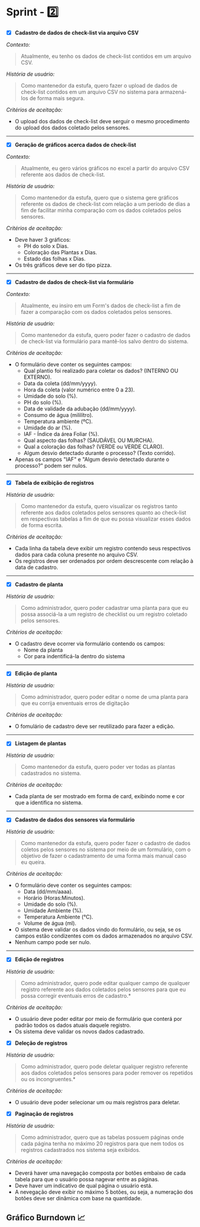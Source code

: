 # Sprint - 2️⃣

- [x] **Cadastro de dados de check-list via arquivo CSV**

*Contexto:*

> Atualmente, eu tenho os dados de check-list contidos em um arquivo CSV.

*História de usuário:*

> Como mantenedor da estufa, quero fazer o upload de dados de check-list contidos em um arquivo CSV no sistema para armazená-los de forma mais segura.

*Critérios de aceitação:*

- O upload dos dados de check-list deve serguir o mesmo procedimento do upload dos dados coletado pelos sensores.  

---

- [x] **Geração de gráficos acerca dados de check-list**

*Contexto:*

> Atualmente, eu gero vários gráficos no excel a partir do arquivo CSV referente aos dados de check-list.

*História de usuário:*

> Como mantenedor da estufa, quero que o sistema gere gráficos referente os dados de check-list com relação a um período de dias a fim de facilitar minha comparação com os dados coletados pelos sensores.

*Critérios de aceitação:*

- Deve haver 3 gráficos:
  - PH do solo x Dias.
  - Coloração das Plantas x Dias.
  - Estado das folhas x Dias.
- Os três gráficos deve ser do tipo pizza.

---

- [x] **Cadastro de dados de check-list via formulário**

*Contexto:*

> Atualmente, eu insiro em um Form's dados de check-list a fim de fazer a comparação com os dados coletados pelos sensores.

*História de usuário:*

> Como mantenedor da estufa, quero poder fazer o cadastro de dados de check-list via formulário para mantê-los salvo dentro do sistema.

*Critérios de aceitação:*

- O formulário deve conter os seguintes campos:
  - Qual plantio foi realizado para coletar os dados? (INTERNO OU EXTERNO).
  - Data da coleta (dd/mm/yyyy).
  - Hora da coleta (valor numérico entre 0 a 23).
  - Umidade do solo (%).
  - PH do solo (%).
  - Data de validade da adubação (dd/mm/yyyy).
  - Consumo de água (mililítro).
  - Temperatura ambiente (ºC).
  - Umidade do ar (%).
  - IAF - Índice da área Foliar (%).
  - Qual aspecto das folhas? (SAUDÁVEL OU MURCHA).
  - Qual a coloração das folhas? (VERDE ou VERDE CLARO).
  - Algum desvio detectado durante o processo? (Texto corrido).
- Apenas os campos "IAF" e "Algum desvio detectado durante o processo?" podem ser nulos.

---

- [x] **Tabela de exibição de registros**

*História de usuário:*

> Como mantenedor da estufa, quero visualizar os registros tanto referente aos dados coletados pelos sensores quanto ao check-list em respectivas tabelas a fim de que eu possa visualizar esses dados de forma escrita.

*Critérios de aceitação:*

- Cada linha da tabela deve exibir um registro contendo seus respectivos dados para cada coluna presente no arquivo CSV.
- Os registros deve ser ordenados por ordem descrescente com relação à data de cadastro.

---

- [x] **Cadastro de planta**

*História de usuário:*

> Como administrador, quero poder cadastrar uma planta para que eu possa associá-la a um registro de checklist ou um registro coletado pelos sensores.

*Critérios de aceitação:*

- O cadastro deve ocorrer via formulário contendo os campos:
  - Nome da planta
  - Cor para indentificá-la dentro do sistema

---

- [x] **Edição de planta**

*História de usuário:*

> Como administrador, quero poder editar o nome de uma planta para que eu corrija enventuais erros de digitação

*Critérios de aceitação:*

- O fomulário de cadastro deve ser reutilizado para fazer a edição.

---

- [x] **Listagem de plantas**

*História de usuário:*

> Como mantenedor da estufa, quero poder ver todas as plantas cadastrados no sistema.

*Critérios de aceitação:*

- Cada planta de ser mostrado em forma de card, exibindo nome e cor que a identifica no sistema. 

---

- [x] **Cadastro de dados dos sensores via formulário**

*História de usuário:*

> Como mantenedor da estufa, quero poder fazer o cadastro de dados coletos pelos sensores no sistema por meio de um formulário, com o objetivo de fazer o cadastramento de uma forma mais manual caso eu queira.

*Critérios de aceitação:*

- O formulário deve conter os seguintes campos:
  - Data (dd/mm/aaaa).
  - Horário (Horas:Minutos).
  - Umidade do solo (%).
  - Umidade Ambiente (%).
  - Temperatura Ambiente (°C).
  - Volume de água (ml).
- O sistema deve validar os dados vindo do formulário, ou seja, se os campos estão condizentes com os dados armazenados no arquivo CSV.
- Nenhum campo pode ser nulo.

---

- [x] **Edição de registros**

*História de usuário:*

> Como administrador, quero pode editar qualquer campo de qualquer registro referente aos dados coletados pelos sensores para que eu possa corregir eventuais erros de cadastro.*

*Critérios de aceitação:*

- O usuário deve poder editar por meio de formulário que conterá por padrão todos os dados atuais daquele registro.
- Os sistema deve validar os novos dados cadastrado.

- [x] **Deleção de registros**

*História de usuário:*

> Como administrador, quero pode deletar qualquer registro referente aos dados coletados pelos sensores para poder remover os repetidos ou os incongruentes.*

*Critérios de aceitação:*

- O usuário deve poder selecionar um ou mais registros para deletar.

- [x] **Paginação de registros**

*História de usuário:*

> Como administrador, quero que as tabelas possuem páginas onde cada página tenha no máximo 20 registros para que nem todos os registros cadastrados nos sistema seja exibidos.

*Critérios de aceitação:*

- Deverá haver uma navegação composta por botões embaixo de cada tabela para que o usuário possa nagevar entre as páginas.
- Deve haver um indicativo de qual página o usuário está.
- A nevegação deve exibir no máximo 5 botões, ou seja, a numeração dos botões deve ser dinâmica com base na quantidade.

## Gráfico Burndown 📈
